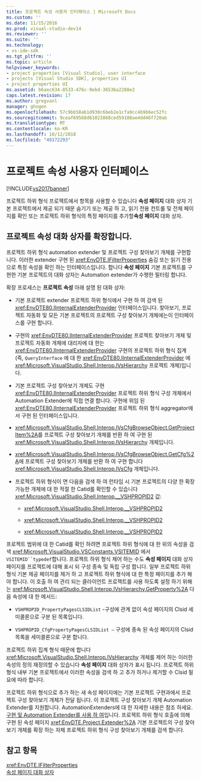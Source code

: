 ```yaml
---
title: 프로젝트 속성 사용자 인터페이스 | Microsoft Docs
ms.custom: ''
ms.date: 11/15/2016
ms.prod: visual-studio-dev14
ms.reviewer: ''
ms.suite: ''
ms.technology:
- vs-ide-sdk
ms.tgt_pltfrm: ''
ms.topic: article
helpviewer_keywords:
- project properties [Visual Studio], user interface
- projects [Visual Studio SDK], properties UI
- project properties UI
ms.assetid: b6aec634-8533-476c-9ebd-36536a2288e2
caps.latest.revision: 17
ms.author: gregvanl
manager: ghogen
ms.openlocfilehash: 57c9bb58ab1d930c6beb2e1cfa9cc4b9b6ec52fc
ms.sourcegitcommit: 9ceaf69568d61023868ced59108ae4dd46f720ab
ms.translationtype: MT
ms.contentlocale: ko-KR
ms.lasthandoff: 10/12/2018
ms.locfileid: "49172293"
---
```

# <a name="project-property-user-interface"></a>프로젝트 속성 사용자 인터페이스
[!INCLUDE[vs2017banner](../../includes/vs2017banner.md)]

프로젝트 하위 형식 프로젝트에서 항목을 사용할 수 있습니다 **속성 페이지** 대화 상자 기본 프로젝트에서 제공 되기 때문 숨기기 또는 제공 하 고, 읽기 전용 컨트롤 및 전체 페이지를 확인 또는 프로젝트 하위 형식의 특정 페이지를 추가할**속성 페이지** 대화 상자.  
  
## <a name="extending-the-project-property-dialog-box"></a>프로젝트 속성 대화 상자를 확장합니다.  
 프로젝트 하위 형식 automation extender 및 프로젝트 구성 찾아보기 개체를 구현합니다. 이러한 extender 구현 된 <xref:EnvDTE.IFilterProperties> 숨김 또는 읽기 전용으로 특정 속성을 확인 하는 인터페이스입니다. 합니다 **속성 페이지** 기본 프로젝트를 구현한 기본 프로젝트의 대화 상자는 Automation extender가 수행한 필터링 합니다.  
  
 확장 프로세스는 **프로젝트 속성** 아래 설명 된 대화 상자:  
  
-   기본 프로젝트 extender 프로젝트 하위 형식에서 구현 하 여 검색 된 <xref:EnvDTE80.IInternalExtenderProvider> 인터페이스입니다. 찾아보기, 프로젝트 자동화 및 모든 기본 프로젝트의 프로젝트 구성 찾아보기 개체에는이 인터페이스를 구현 합니다.  
  
-   구현의 <xref:EnvDTE80.IInternalExtenderProvider> 프로젝트 찾아보기 개체 및 프로젝트 자동화 개체에 대리자에 대 한는 <xref:EnvDTE80.IInternalExtenderProvider> 구현의 프로젝트 하위 형식 집계 (즉, `QueryInterface` 에 대 한 <xref:EnvDTE80.IInternalExtenderProvider> 에 <xref:Microsoft.VisualStudio.Shell.Interop.IVsHierarchy> 프로젝트 개체)입니다.  
  
-   기본 프로젝트 구성 찾아보기 개체도 구현 <xref:EnvDTE80.IInternalExtenderProvider> 프로젝트 하위 형식 구성 개체에서 Automation Extender에 직접 연결 합니다. 구현에 위임 된 <xref:EnvDTE80.IInternalExtenderProvider> 프로젝트 하위 형식 aggregator에서 구현 된 인터페이스입니다.  
  
-   <xref:Microsoft.VisualStudio.Shell.Interop.IVsCfgBrowseObject.GetProjectItem%2A>를 프로젝트 구성 찾아보기 개체를 반환 하 여 구현 된 <xref:Microsoft.VisualStudio.Shell.Interop.IVsHierarchy> 개체입니다.  
  
-   <xref:Microsoft.VisualStudio.Shell.Interop.IVsCfgBrowseObject.GetCfg%2A>에 프로젝트 구성 찾아보기 개체를 반환 하 여 구현 합니다 <xref:Microsoft.VisualStudio.Shell.Interop.IVsCfg> 개체입니다.  
  
-   프로젝트 하위 형식이 면 다음을 검색 하 여 런타임 시 기본 프로젝트의 다양 한 확장 가능한 개체에 대 한 적절 한 Catid를 확인할 수 있습니다 <xref:Microsoft.VisualStudio.Shell.Interop.__VSHPROPID2> 값:  
  
    -   <xref:Microsoft.VisualStudio.Shell.Interop.__VSHPROPID2>  
  
    -   <xref:Microsoft.VisualStudio.Shell.Interop.__VSHPROPID2>  
  
    -   <xref:Microsoft.VisualStudio.Shell.Interop.__VSHPROPID2>  
  
 프로젝트 범위에 대 한 Catid를 확인 하려면 프로젝트 하위 형식에 대 한 위의 속성을 검색 <xref:Microsoft.VisualStudio.VSConstants.VSITEMID> 에서 `VSITEMID``typedef`합니다. 프로젝트 하위 형식 제어 하는 수도 **속성 페이지** 대화 상자 페이지를 프로젝트에 대해 표시 되 구성 종속 및 독립 구성 합니다. 일부 프로젝트 하위 형식 기본 제공 페이지를 제거 하 고 프로젝트 하위 형식에 대 한 특정 페이지를 추가 해야 합니다. 이 호출 하 여 관리 되는 클라이언트 프로젝트를 사용 하도록 설정 하기 위해는 <xref:Microsoft.VisualStudio.Shell.Interop.IVsHierarchy.GetProperty%2A> 다음 속성에 대 한 메서드:  
  
-   `VSHPROPID_PropertyPagesCLSIDList` -구성에 관계 없이 속성 페이지의 Clsid 세미콜론으로 구분 된 목록입니다.  
  
-   `VSHPROPID_CfgPropertyPagesCLSIDList —` 구성에 종속 된 속성 페이지의 Clsid 목록을 세미콜론으로 구분 합니다.  
  
 프로젝트 하위 집계 형식 때문에 합니다 <xref:Microsoft.VisualStudio.Shell.Interop.IVsHierarchy> 개체를 제어 하는 이러한 속성의 정의 재정의할 수 있습니다 **속성 페이지** 대화 상자가 표시 됩니다. 프로젝트 하위 형식 내부 기본 프로젝트에서 이러한 속성을 검색 하 고 추가 하거나 제거할 수 Clsid 필요에 따라 합니다.  
  
 프로젝트 하위 형식으로 추가 하는 새 속성 페이지에는 기본 프로젝트 구현과에서 프로젝트 구성 찾아보기 개체가 전달 됩니다. 이 프로젝트 구성 찾아보기 개체 Automation Extender를 지원합니다. AutomationExtenders에 대 한 자세한 내용은 참조 하세요. [구현 및 Automation Extender를 사용 하 여](http://msdn.microsoft.com/library/0d5c218c-f412-4b28-ab0c-33a611f62356)입니다. 프로젝트 하위 형식 호출에 의해 구현 된 속성 페이지 <xref:EnvDTE.Project.Extender%2A> 기본 프로젝트의 구성 찾아보기 개체를 확장 하는 자체 프로젝트 하위 형식 구성 찾아보기 개체를 검색 합니다.  
  
## <a name="see-also"></a>참고 항목  
 <xref:EnvDTE.IFilterProperties>   
 [속성 페이지 대화 상자](http://msdn.microsoft.com/en-us/4a3d34ac-ed03-45e8-ae60-a0e1aad300e4)

